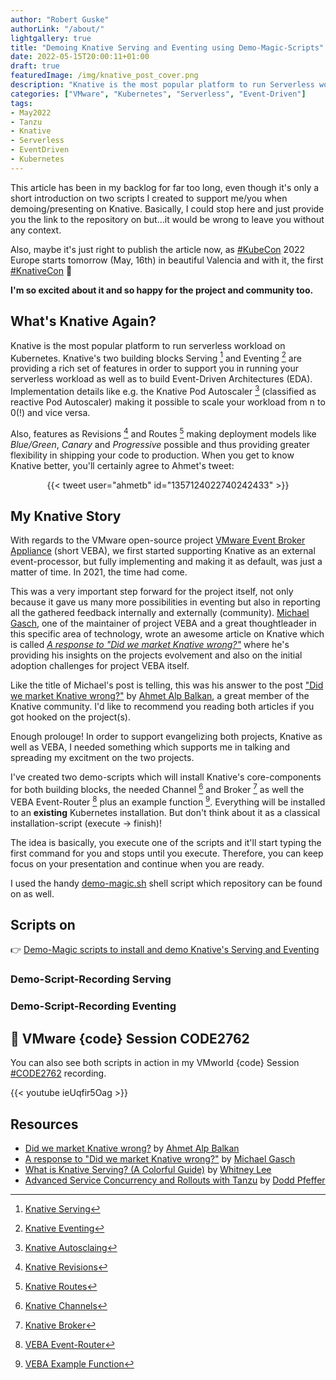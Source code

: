 ```yaml
---
author: "Robert Guske"
authorLink: "/about/"
lightgallery: true
title: "Demoing Knative Serving and Eventing using Demo-Magic-Scripts"
date: 2022-05-15T20:00:11+01:00
draft: true
featuredImage: /img/knative_post_cover.png
description: "Knative is the most popular platform to run Serverless workload on Kubernetes and to build event-driven architectures. This posts introduces two demo-scripts which will support you when presenting on Knative's power in the mentioned disciplines."
categories: ["VMware", "Kubernetes", "Serverless", "Event-Driven"]
tags:
- May2022
- Tanzu
- Knative
- Serverless
- EventDriven
- Kubernetes
---
```


<!--more-->

This article has been in my backlog for far too long, even though it's only a short introduction on two scripts I created to support me/you when demoing/presenting on Knative. Basically, I could stop here and just provide you the link to the repository on <i class='fab fa-github fa-fw'></i> but...it would be wrong to leave you without any context.

Also, maybe it's just right to publish the article now, as [#KubeCon](https://events.linuxfoundation.org/kubecon-cloudnativecon-europe/) 2022 Europe starts tomorrow (May, 16th) in beautiful Valencia and with it, the first [#KnativeCon](https://events.linuxfoundation.org/knativecon-europe/) 🤩

**I'm so excited about it and so happy for the project and community too.**

## What's Knative Again?

Knative is the most popular platform to run serverless workload on Kubernetes. Knative's two building blocks Serving [^1] and Eventing [^2] are providing a rich set of features in order to support you in running your serverless workload as well as to build Event-Driven Architectures (EDA). Implementation details like e.g. the Knative Pod Autoscaler [^3] (classified as reactive Pod Autoscaler) making it possible to scale your workload from n to 0(!) and vice versa. 

Also, features as Revisions [^4] and Routes [^5] making deployment models like *Blue/Green*, *Canary* and *Progressive* possible and thus providing greater flexibility in shipping your code to production. When you get to know Knative better, you'll certainly agree to Ahmet's tweet:

<center> {{< tweet user="ahmetb" id="1357124022740242433" >}} </center>

## My Knative Story

With regards to the VMware open-source project [VMware Event Broker Appliance](https://vmweventbroker.io) (short VEBA), we first started supporting Knative as an external event-processor, but fully implementing  and making it as default, was just a matter of time. In 2021, the time had come.

This was a very important step forward for the project itself, not only because it gave us many more possibilities in eventing but also in reporting all the gathered feedback internally and externally (community). [Michael Gasch](https://twitter.com/embano1), one of the maintainer of project VEBA and a great thoughtleader in this specific area of technology, wrote an awesome article on Knative which is called *[A response to "Did we market Knative wrong?"](https://www.mgasch.com/2021/06/knative-pov/)* where he's providing his insights on the projects evolvement and also on the initial adoption challenges for project VEBA itself.

Like the title of Michael's post is telling, this was his answer to the post ["Did we market Knative wrong?"](https://ahmet.im/blog/knative-positioning/) by [Ahmet Alp Balkan](https://twitter.com/ahmetb), a great member of the Knative community. I'd like to recommend you reading both articles if you got hooked on the project(s).

Enough prolouge! In order to support evangelizing both projects, Knative as well as VEBA, I needed something which supports me in talking and spreading my excitment on the two projects.

I've created two demo-scripts which will install Knative's core-components for both building blocks, the needed Channel [^6] and Broker [^7] as well the VEBA Event-Router [^8] plus an example function [^9]. Everything will be installed to an **existing** Kubernetes installation. But don't think about it as a classical installation-script (execute -> finish)! 

The idea is basically, you execute one of the scripts and it'll start typing the first command for you and stops until you execute. Therefore, you can keep focus on your presentation and continue when you are ready.

I used the handy [demo-magic.sh](https://github.com/paxtonhare/demo-magic) shell script which repository can be found on <i class='fab fa-github fa-fw'></i> as well.

## Scripts on <i class='fab fa-github fa-fw'></i>

:point_right: [Demo-Magic scripts to install and demo Knative's Serving and Eventing](https://github.com/rguske/knative-serving-eventing-demo-magic)

### Demo-Script-Recording Serving

<script id="asciicast-ovSDQy5DtjI8Z0Wg5l0VxAh9y" src="https://asciinema.org/a/ovSDQy5DtjI8Z0Wg5l0VxAh9y.js" async></script>

### Demo-Script-Recording Eventing

<script id="asciicast-PD7yafLpL7D6xVabFbnzBmSbO" src="https://asciinema.org/a/PD7yafLpL7D6xVabFbnzBmSbO.js" async></script>

## :movie_camera: VMware {code} Session CODE2762

You can also see both scripts in action in my VMworld {code} Session [#CODE2762](https://twitter.com/search?q=%23CODE2762&src=typed_query) recording.

{{< youtube ieUqfir5Oag >}}

## Resources

- [Did we market Knative wrong?](https://ahmet.im/blog/knative-positioning/) by [Ahmet Alp Balkan](https://twitter.com/ahmetb)
- [A response to "Did we market Knative wrong?"](https://www.mgasch.com/2021/06/knative-pov/) by [Michael Gasch](https://twitter.com/embano1)
- [What is Knative Serving? (A Colorful Guide)](https://tanzu.vmware.com/developer/guides/knative-serving-wi/) by [Whitney Lee](https://twitter.com/wiggitywhitney)
- [Advanced Service Concurrency and Rollouts with Tanzu](https://tanzu.vmware.com/developer/blog/advanced-service-concurrency-and-rollouts-with-tanzu/) by [Dodd Pfeffer](https://www.linkedin.com/in/doddpfeffer/)

[^1]: [Knative Serving](https://knative.dev/docs/serving/)
[^2]: [Knative Eventing](https://knative.dev/docs/eventing)
[^3]: [Knative Autosclaing](https://knative.dev/docs/serving/autoscaling/)
[^4]: [Knative Revisions](https://github.com/knative/specs/blob/main/specs/serving/knative-api-specification-1.0.md#revision)
[^5]: [Knative Routes](https://github.com/knative/specs/blob/main/specs/serving/knative-api-specification-1.0.md#route)
[^6]: [Knative Channels](https://knative.dev/docs/eventing/channels/)
[^7]: [Knative Broker](https://knative.dev/docs/eventing/broker/)
[^8]: [VEBA Event-Router](https://github.com/vmware-samples/vcenter-event-broker-appliance/tree/development/vmware-event-router)
[^9]: [VEBA Example Function](https://github.com/vmware-samples/vcenter-event-broker-appliance/tree/development/examples)
